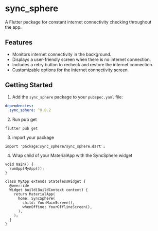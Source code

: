 # sync_sphere

A Flutter package for constant internet connectivity checking throughout the app.

## Features

- Monitors internet connectivity in the background.
- Displays a user-friendly screen when there is no internet connection.
- Includes a retry button to recheck and restore the internet connection.
- Customizable options for the internet connectivity screen.

## Getting Started

1. Add the `sync_sphere` package to your `pubspec.yaml` file:

```yaml
dependencies:
  sync_sphere: ^0.0.2
```

2. Run pub get
 
 ```
 flutter pub get
 ```

3. import your package

```
import 'package:sync_sphere/sync_sphere.dart';
```

4. Wrap child of your MaterialApp with the SyncSphere widget

```
void main() {
  runApp(MyApp());
}

class MyApp extends StatelessWidget {
  @override
  Widget build(BuildContext context) {
    return MaterialApp(
      home: SyncSphere(
        child: YourMainScreen(),
        whenOffine: YourOfflineScreen(),
      ),
    );
  }
}
```
